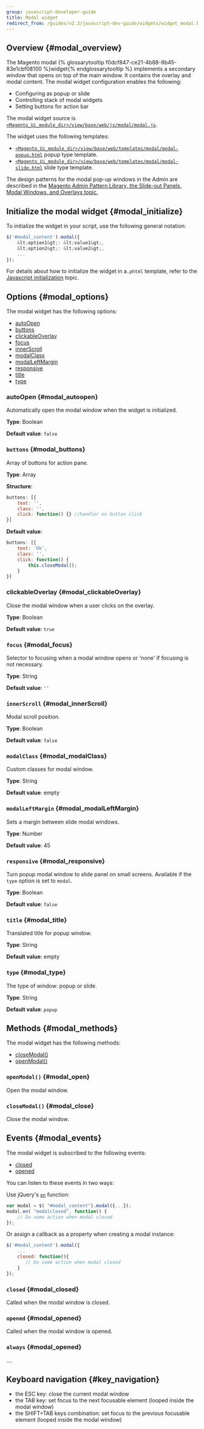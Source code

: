 ```yaml
---
group: javascript-developer-guide
title: Modal widget
redirect_from: /guides/v2.3/javascript-dev-guide/widgets/widget_modal.html
---
```


## Overview {#modal_overview}

The Magento modal {% glossarytooltip f0dcf847-ce21-4b88-8b45-83e1cbf08100 %}widget{% endglossarytooltip %} implements a secondary window that opens on top of the main window. It contains the overlay and modal content. The modal widget configuration enables the following:

* Configuring as popup or slide
* Controlling stack of modal widgets
* Setting buttons for action bar

The modal widget source is [`<Magento_Ui_module_dir>/view/base/web/js/modal/modal.js`].

The widget uses the following templates:

* [`<Magento_Ui_module_dir>/view/base/web/templates/modal/modal-popup.html`] popup type template.
* [`<Magento_Ui_module_dir>/view/base/web/templates/modal/modal-slide.html`] slide type template.

The design patterns for the modal pop-up windows in the Admin are described in the [Magento Admin Pattern Library, the Slide-out Panels, Modal Windows, and Overlays topic.] 

## Initialize the modal widget {#modal_initialize}

To initialize the widget in your script, use the following general notation:

```javascript
$('#modal_content').modal({
    &lt;option1&gt;: &lt;value1&gt;,
    &lt;option2&gt;: &lt;value2&gt;,
    ...
});
```

For details about how to initialize the widget in a`.phtml` template, refer to the [Javascript initialization] topic.

## Options {#modal_options}

The modal widget has the following options:

* [autoOpen](#modal_autoopen)
* [buttons](#modal_buttons)
* [clickableOverlay](#modal_clickableOverlay)
* [focus](#modal_focus)
* [innerScroll](#modal_innerScroll)
* [modalClass](#modal_modalClass)
* [modalLeftMargin](#modal_modalLeftMargin)
* [responsive](#modal_responsive)
* [title](#modal_title)
* [type](#modal_type)

### autoOpen {#modal_autoopen}

Automatically open the modal window when the widget is initialized.

**Type**: Boolean 

**Default value**: `false`

### `buttons` {#modal_buttons}

Array of buttons for action pane.

**Type**: Array 

**Structure**:

```javascript
buttons: [{
    text: '',
    class: '',
    click: function() {} //handler on button click
}]
```

**Default value**:

```javascript
buttons: [{
    text: 'Ok',
    class: '',
    click: function() {
        this.closeModal();
    }
}]
```

### clickableOverlay {#modal_clickableOverlay}

Close the modal window when a user clicks on the overlay.

**Type**: Boolean 

**Default value**: `true`

### `focus` {#modal_focus}

Selector to focusing when a modal window opens or 'none' if focusing is not necessary.

**Type**: String 

**Default value**: `''`

### `innerScroll` {#modal_innerScroll}

Modal scroll position.

**Type**: Boolean 

**Default value**: `false`

### `modalClass` {#modal_modalClass}

Custom classes for modal window.

**Type**: String 

**Default value**: empty

### `modalLeftMargin` {#modal_modalLeftMargin}

Sets a margin between slide modal windows.

**Type**: Number 

**Default value**: 45

### `responsive` {#modal_responsive}

Turn popup modal window to slide panel on small screens. Available if the `type` option is set to `modal`.

**Type**: Boolean 

**Default value**: `false`

### `title` {#modal_title}

Translated title for popup window.

**Type**: String 

**Default value**: empty

### `type` {#modal_type}

The type of window: popup or slide.

**Type**: String 

**Default value**: `popup`

## Methods {#modal_methods}

The modal widget has the following methods:

* [closeModal()](#modal_close)
* [openModal()](#modal_open)

### `openModal()` {#modal_open}

Open the modal window.

### `closeModal()` {#modal_close}

Close the modal window.

## Events {#modal_events}

The modal widget is subscribed to the following events:

* [closed](#modal_closed)
* [opened](#modal_opened)

You can listen to these events in two ways:

Use jQuery's [`on`](http://api.jquery.com/on/) function:

```javascript
var modal = $( "#modal_content").modal({...});
modal.on( "modalclosed", function() {
    // Do some action when modal closed
});
```

Or assign a callback as a property when creating a modal instance:

```javascript
$('#modal_content').modal({
    ...
    closed: function(){
       // Do some action when modal closed
    }
});
```

### `closed` {#modal_closed}

Called when the modal window is closed.

### `opened` {#modal_opened}

Called when the modal window is opened.

### `always` {#modal_opened}

....

## Keyboard navigation {#key_navigation}

* the ESC key: close the current modal window
* the TAB key: set focus to the next focusable element (looped inside the modal window)
* the SHIFT+TAB keys combination: set focus to the previous focusable element (looped inside the modal window)

[`<magento_ui_module_dir>/view/base/web/js/modal/modal.js`]: {{site.mage2000url}}app/code/Magento/Ui/view/base/web/js/modal/modal.js

[`<magento_ui_module_dir>/view/base/web/templates/modal/modal-popup.html`]: {{site.mage2000url}}app/code/Magento/Ui/view/base/web/templates/modal/modal-popup.html

[`<magento_ui_module_dir>/view/base/web/templates/modal/modal-slide.html`]: {{site.mage2000url}}app/code/Magento/Ui/view/base/web/templates/modal/modal-slide.html

[magento admin pattern library, the slide-out panels, modal windows, and overlays topic.]: {{page.baseurl}}/pattern-library/containers/slideouts-modals-overlays.html#modals

[javascript initialization]: {{page.baseurl}}/javascript-development/core-concepts/script-initialize-call.html

